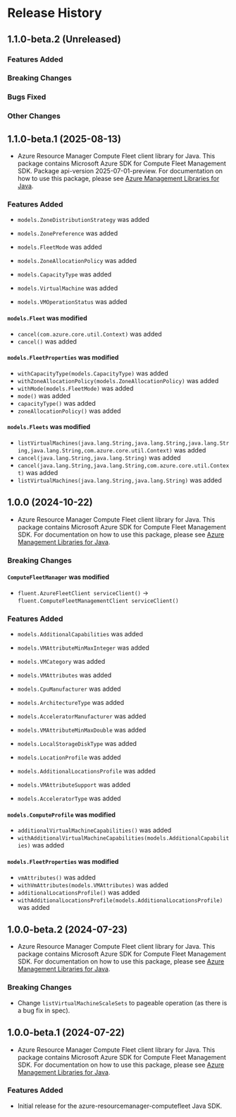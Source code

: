 # Release History

## 1.1.0-beta.2 (Unreleased)

### Features Added

### Breaking Changes

### Bugs Fixed

### Other Changes

## 1.1.0-beta.1 (2025-08-13)

- Azure Resource Manager Compute Fleet client library for Java. This package contains Microsoft Azure SDK for Compute Fleet Management SDK.  Package api-version 2025-07-01-preview. For documentation on how to use this package, please see [Azure Management Libraries for Java](https://aka.ms/azsdk/java/mgmt).

### Features Added

* `models.ZoneDistributionStrategy` was added

* `models.ZonePreference` was added

* `models.FleetMode` was added

* `models.ZoneAllocationPolicy` was added

* `models.CapacityType` was added

* `models.VirtualMachine` was added

* `models.VMOperationStatus` was added

#### `models.Fleet` was modified

* `cancel(com.azure.core.util.Context)` was added
* `cancel()` was added

#### `models.FleetProperties` was modified

* `withCapacityType(models.CapacityType)` was added
* `withZoneAllocationPolicy(models.ZoneAllocationPolicy)` was added
* `withMode(models.FleetMode)` was added
* `mode()` was added
* `capacityType()` was added
* `zoneAllocationPolicy()` was added

#### `models.Fleets` was modified

* `listVirtualMachines(java.lang.String,java.lang.String,java.lang.String,java.lang.String,com.azure.core.util.Context)` was added
* `cancel(java.lang.String,java.lang.String)` was added
* `cancel(java.lang.String,java.lang.String,com.azure.core.util.Context)` was added
* `listVirtualMachines(java.lang.String,java.lang.String)` was added

## 1.0.0 (2024-10-22)

- Azure Resource Manager Compute Fleet client library for Java. This package contains Microsoft Azure SDK for Compute Fleet Management SDK. For documentation on how to use this package, please see [Azure Management Libraries for Java](https://aka.ms/azsdk/java/mgmt).

### Breaking Changes

#### `ComputeFleetManager` was modified

* `fluent.AzureFleetClient serviceClient()` -> `fluent.ComputeFleetManagementClient serviceClient()`

### Features Added

* `models.AdditionalCapabilities` was added

* `models.VMAttributeMinMaxInteger` was added

* `models.VMCategory` was added

* `models.VMAttributes` was added

* `models.CpuManufacturer` was added

* `models.ArchitectureType` was added

* `models.AcceleratorManufacturer` was added

* `models.VMAttributeMinMaxDouble` was added

* `models.LocalStorageDiskType` was added

* `models.LocationProfile` was added

* `models.AdditionalLocationsProfile` was added

* `models.VMAttributeSupport` was added

* `models.AcceleratorType` was added

#### `models.ComputeProfile` was modified

* `additionalVirtualMachineCapabilities()` was added
* `withAdditionalVirtualMachineCapabilities(models.AdditionalCapabilities)` was added

#### `models.FleetProperties` was modified

* `vmAttributes()` was added
* `withVmAttributes(models.VMAttributes)` was added
* `additionalLocationsProfile()` was added
* `withAdditionalLocationsProfile(models.AdditionalLocationsProfile)` was added

## 1.0.0-beta.2 (2024-07-23)

- Azure Resource Manager Compute Fleet client library for Java. This package contains Microsoft Azure SDK for Compute Fleet Management SDK. For documentation on how to use this package, please see [Azure Management Libraries for Java](https://aka.ms/azsdk/java/mgmt).

### Breaking Changes

* Change `listVirtualMachineScaleSets` to pageable operation (as there is a bug fix in spec). 

## 1.0.0-beta.1 (2024-07-22)

- Azure Resource Manager Compute Fleet client library for Java. This package contains Microsoft Azure SDK for Compute Fleet Management SDK. For documentation on how to use this package, please see [Azure Management Libraries for Java](https://aka.ms/azsdk/java/mgmt).

### Features Added

- Initial release for the azure-resourcemanager-computefleet Java SDK.
